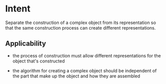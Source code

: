 # Intent

Separate the construction of a complex object from its representation so that the same construction process can create different representations.

## Applicability
 
- the process of construction must allow different representations for the object that's constructed

- the algorithm for creating a complex object should be independent of the part that make up the object and how they are assembled